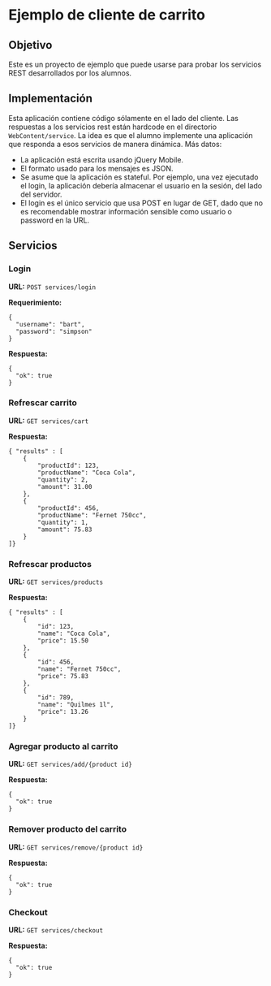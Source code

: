 # Ejemplo de cliente de carrito
## Objetivo
Este es un proyecto de ejemplo que puede usarse para probar los servicios REST desarrollados por los alumnos.
## Implementación
Esta aplicación contiene código sólamente en el lado del cliente. Las respuestas a los servicios rest están hardcode en el directorio `WebContent/service`. La idea es que el alumno implemente una aplicación que responda a esos servicios de manera dinámica.
Más datos:
* La aplicación está escrita usando jQuery Mobile.
* El formato usado para los mensajes es JSON.
* Se asume que la aplicación es stateful. Por ejemplo, una vez ejecutado el login, la aplicación debería almacenar el usuario en la sesión, del lado del servidor.
* El login es el único servicio que usa POST en lugar de GET, dado que no es recomendable mostrar información sensible como usuario o password en la URL.

## Servicios

### Login
**URL:** `POST services/login`

**Requerimiento:**

    {
      "username": "bart",
      "password": "simpson"
    }

**Respuesta:**

    {
      "ok": true
    }

### Refrescar carrito

**URL:** `GET services/cart`

**Respuesta:**

    { "results" : [
    	{
    		"productId": 123,
    		"productName": "Coca Cola",
    		"quantity": 2,
    		"amount": 31.00
    	},
    	{
    		"productId": 456,
    		"productName": "Fernet 750cc",
    		"quantity": 1,
    		"amount": 75.83
    	}
    ]}

### Refrescar productos

**URL:** `GET services/products`

**Respuesta:**

    { "results" : [
    	{
    		"id": 123,
    		"name": "Coca Cola",
       		"price": 15.50
    	},
    	{
    		"id": 456,
    		"name": "Fernet 750cc",
    		"price": 75.83
    	},
    	{
    		"id": 789,
    		"name": "Quilmes 1l",
    		"price": 13.26
    	}
    ]}

### Agregar producto al carrito

**URL:** `GET services/add/{product id}`

**Respuesta:**

    {
      "ok": true
    }
### Remover producto del carrito

**URL:** `GET services/remove/{product id}`

**Respuesta:**

    {
      "ok": true
    }

### Checkout

**URL:** `GET services/checkout`

**Respuesta:**

    {
      "ok": true
    }

